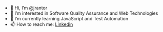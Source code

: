 - 👋 Hi, I’m @jrantor
- 👀 I’m interested in Software Quality Assurance and Web Technologies
- 🌱 I’m currently learning JavaScript and Test Automation
- 📫 How to reach me: 
[Linkedin](https://www.linkedin.com/in/jrantor/)

<!---
jrantor/jrantor is a ✨ special ✨ repository because its `README.md` (this file) appears on your GitHub profile.
You can click the Preview link to take a look at your changes.
--->
